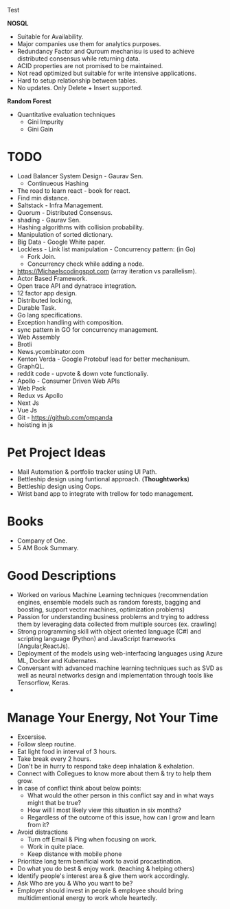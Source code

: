Test

**NOSQL**
 * Suitable for Availability. 
 * Major companies use them for analytics purposes.
 * Redundancy Factor and Quroum mechanisu is used to achieve distributed consensus while returning data.
 * ACID properties are not promised to be maintained.
 * Not read optimized but suitable for write intensive applications.
 * Hard to setup relationship between tables.
 * No updates. Only Delete + Insert supported.
 
**Random Forest**
* Quantitative evaluation techniques
    *   Gini Impurity
    *   Gini Gain

# TODO
* Load Balancer System Design - Gaurav Sen.
    * Continueous Hashing
* The road to learn react - book for react.
* Find min distance.
* Saltstack - Infra Management.
* Quorum - Distributed Consensus.
* shading - Gaurav Sen.
* Hashing algorithms with collision probability.
* Manipulation of sorted dictionary.
* Big Data - Google White paper.
* Lockless - Link list manipulation - Concurrency pattern: (in Go)
    * Fork Join.
    * Concurrency check while adding a node.
* https://Michaelscodingspot.com (array iteration vs parallelism).
* Actor Based Framework.
* Open trace API and dynatrace integration.
* 12 factor app design.
* Distributed locking,
* Durable Task.
* Go lang specifications.
* Exception handling with composition.
* sync pattern in GO for concurrency management.
* Web Assembly
* Brotli
* News.ycombinator.com
* Kenton Verda - Google Protobuf lead for better mechanisum.
* GraphQL.
* reddit code - upvote & down vote functionaliy.
* Apollo - Consumer Driven Web APIs 
* Web Pack
* Redux vs Apollo
* Next Js
* Vue Js
* Git - https://github.com/ompanda
* hoisting in js


# Pet Project Ideas
* Mail Automation & portfolio tracker using UI Path.
* Bettleship design using funtional approach. (**Thoughtworks**)
* Bettleship design using Oops. 
* Wrist band app to integrate with trellow for todo management.

# Books
* Company of One.
* 5 AM Book Summary.

# Good Descriptions
* Worked on various Machine Learning techniques (recommendation engines, ensemble models such as random forests, bagging and boosting, support vector machines, optimization problems)
* Passion for understanding business problems and trying to address them by leveraging data
collected from multiple sources (ex. crawling)
* Strong programming skill with object oriented language (C#) and scripting language (Python) and JavaScript frameworks (Angular,ReactJs).
* Deployment of the models using web-interfacing languages using Azure ML, Docker and Kubernates. 
* Conversant with advanced machine learning techniques such as SVD as well as neural networks design and implementation through tools like Tensorflow, Keras.
* 

# Manage Your Energy, Not Your Time
* Excersise.
* Follow sleep routine.
* Eat light food in interval of 3 hours.
* Take break every 2 hours.
* Don't be in hurry to respond take deep inhalation & exhalation.
* Connect with Collegues to know more about them & try to help them grow.
* In case of conflict think about below points:
    * What would the other person in this conflict say and in what ways might that be true?
    * How will I most likely view this situation in six months?   
    * Regardless of the outcome of this issue, how can I grow and learn from it?
* Avoid distractions
    * Turn off Email & Ping when focusing on work.
    * Work in quite place.
    * Keep distance with mobile phone
* Prioritize long term benificial work to avoid procastination.
* Do what you do best & enjoy work. (teaching & helping others)
* Identify people's interest area & give them work accordingly.
* Ask Who are you & Who you want to be?
* Employer should invest in people & employee should bring multidimentional energy to work whole heartedly.

